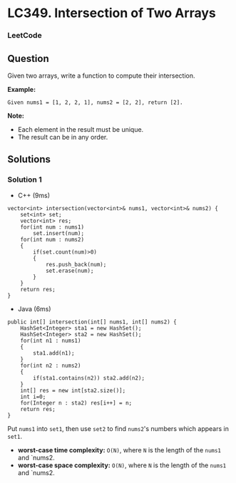 # LC349. Intersection of Two Arrays

### LeetCode

## Question

Given two arrays, write a function to compute their intersection.

**Example:**
```
Given nums1 = [1, 2, 2, 1], nums2 = [2, 2], return [2].
```

**Note:**
* Each element in the result must be unique.
* The result can be in any order.

## Solutions

### Solution 1

* C++ (9ms)
```
vector<int> intersection(vector<int>& nums1, vector<int>& nums2) {
    set<int> set;
    vector<int> res;
    for(int num : nums1)
        set.insert(num);
    for(int num : nums2)
    {
        if(set.count(num)>0)
        {
            res.push_back(num);
            set.erase(num);
        }
    }
    return res;
}
```

* Java (6ms)
```
public int[] intersection(int[] nums1, int[] nums2) {
    HashSet<Integer> sta1 = new HashSet();
    HashSet<Integer> sta2 = new HashSet();
    for(int n1 : nums1)
    {
        sta1.add(n1);
    }
    for(int n2 : nums2)
    {
        if(sta1.contains(n2)) sta2.add(n2);
    }
    int[] res = new int[sta2.size()];
    int i=0;
    for(Integer n : sta2) res[i++] = n;
    return res;
}
```

Put `nums1` into `set1`, then use `set2` to find `nums2`'s numbers which appears in `set1`.

* **worst-case time complexity:** `O(N)`, where `N` is the length of the `nums1` and `nums2.
* **worst-case space complexity:** `O(N)`, where `N` is the length of the `nums1` and `nums2.



